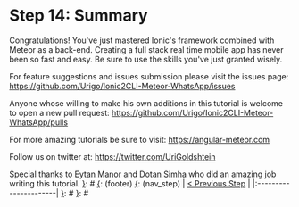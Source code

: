 [{]: <region> (header)
# Step 14: Summary
[}]: #
[{]: <region> (body)
Congratulations! You've just mastered Ionic's framework combined with Meteor as a back-end. Creating a full stack real time mobile app has never been so fast and easy. Be sure to use the skills you've just granted wisely.

For feature suggestions and issues submission please visit the issues page: https://github.com/Urigo/Ionic2CLI-Meteor-WhatsApp/issues

Anyone whose willing to make his own additions in this tutorial is welcome to open a new pull request: https://github.com/Urigo/Ionic2CLI-Meteor-WhatsApp/pulls

For more amazing tutorials be sure to visit: https://angular-meteor.com

Follow us on twitter at: https://twitter.com/UriGoldshtein

Special thanks to [Eytan Manor](https://github.com/DAB0mB) and [Dotan Simha](https://github.com/dotansimha) who did an amazing job writing this tutorial.
[}]: #
[{]: <region> (footer)
[{]: <helper> (nav_step)
| [< Previous Step](step13.md) |
|:----------------------|
[}]: #
[}]: #